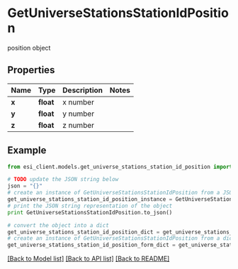 # GetUniverseStationsStationIdPosition

position object

## Properties

Name | Type | Description | Notes
------------ | ------------- | ------------- | -------------
**x** | **float** | x number | 
**y** | **float** | y number | 
**z** | **float** | z number | 

## Example

```python
from esi_client.models.get_universe_stations_station_id_position import GetUniverseStationsStationIdPosition

# TODO update the JSON string below
json = "{}"
# create an instance of GetUniverseStationsStationIdPosition from a JSON string
get_universe_stations_station_id_position_instance = GetUniverseStationsStationIdPosition.from_json(json)
# print the JSON string representation of the object
print GetUniverseStationsStationIdPosition.to_json()

# convert the object into a dict
get_universe_stations_station_id_position_dict = get_universe_stations_station_id_position_instance.to_dict()
# create an instance of GetUniverseStationsStationIdPosition from a dict
get_universe_stations_station_id_position_form_dict = get_universe_stations_station_id_position.from_dict(get_universe_stations_station_id_position_dict)
```
[[Back to Model list]](../README.md#documentation-for-models) [[Back to API list]](../README.md#documentation-for-api-endpoints) [[Back to README]](../README.md)


